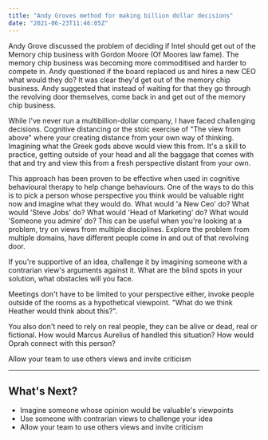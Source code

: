 ```yaml
---
title: "Andy Groves method for making billion dollar decisions"
date: "2021-06-23T11:46:05Z"
---
```


Andy Grove discussed the problem of deciding if Intel should get out of the Memory chip business with Gordon Moore (Of Moores law fame). The memory chip business was becoming more commoditised and harder to compete in. Andy questioned if the board replaced us and hires a new CEO what would they do? It was clear they'd get out of the memory chip business. Andy suggested that instead of waiting for that they go through the revolving door themselves, come back in and get out of the memory chip business. 

While I've never run a multibillion-dollar company, I have faced challenging decisions. Cognitive distancing or the stoic exercise of "The view from above" where your creating distance from your own way of thinking. Imagining what the Greek gods above would view this from.  It's a skill to practice, getting outside of your head and all the baggage that comes with that and try and view this from a fresh perspective distant from your own.

This approach has been proven to be effective when used in cognitive behavioural therapy to help change behaviours. One of the ways to do this is to pick a person whose perspective you think would be valuable right now and imagine what they would do. 
What would 'a New Ceo' do?
What would 'Steve Jobs' do?
What would 'Head of Marketing' do?
What would 'Someone you admire' do? 
This can be useful when you're looking at a problem, try on views from multiple disciplines. Explore the problem from multiple domains, have different people come in and out of that revolving door. 

If you're supportive of an idea, challenge it by imagining someone with a contrarian view's arguments against it. What are the blind spots in your solution, what obstacles will you face.

Meetings don't have to be limited to your perspective either, invoke people outside of the rooms as a hypothetical viewpoint. "What do we think Heather would think about this?". 

You also don't need to rely on real people, they can be alive or dead, real or fictional. How would Marcus Aurelius of handled this situation? How would Oprah connect with this person? 



Allow your team to use others views and invite criticism 

--- 

## What's Next?

- Imagine someone whose opinion would be valuable's viewpoints
- Use someone with contrarian views to challenge your idea
- Allow your team to use others views and invite criticism 

